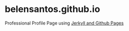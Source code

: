 # belensantos.github.io
Professional Profile Page using [Jerkyll and Github Pages](https://docs.github.com/en/pages/setting-up-a-github-pages-site-with-jekyll/about-github-pages-and-jekyll)
